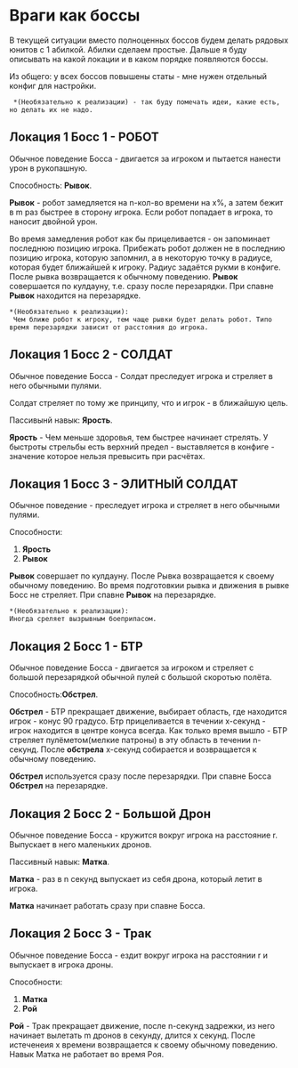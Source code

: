 # Враги как боссы

В текущей ситуации вместо полноценных боссов будем делать рядовых юнитов с 1 абилкой. Абилки сделаем простые. Дальше я буду описывать на какой локации и в каком порядке появляются боссы. 
    
Из общего: у всех боссов повышены статы - мне нужен отдельный конфиг для настройки. 

     *(Необязательно к реализации) - так буду помечать идеи, какие есть, но делать их не надо. 

## Локация 1 Босс 1 - РОБОТ

Обычное поведение Босса - двигается за игроком и пытается нанести урон в рукопашную. 
     
Способность: **Рывок**.

**Рывок** - робот замедляется на n-кол-во времени на x%, а затем бежит в m раз быстрее в сторону игрока. Если робот попадает в игрока, то наносит двойной урон. 

Во время замедления робот как бы прицеливается - он запоминает последнюю позицию игрока. Прибежать робот должен не в последнию позицию игрока, которую запомнил, а в некоторую точку в радиусе, которая будет ближайшей к игроку. Радиус задаётся рукми в конфиге. После рывка возвращается к обычному поведению. **Рывок** совершается по кулдауну, т.е. сразу после перезарядки.
    При спавне **Рывок** находится на перезарядке.

    *(Необязательно к реализации):
     Чем ближе робот к игроку, тем чаще рывки будет делать робот. Типо время перезарядки зависит от расстояния до игрока.

## Локация 1 Босс 2 - СОЛДАТ

Обычное поведение Босса -  Солдат преследует игрока и стреляет в него обычными пулями.

Солдат стреляет по тому же принципу, что и игрок - в ближайшую цель. 

Пассивынй навык: **Ярость**.

**Ярость** - Чем меньше здоровья, тем быстрее начинает стрелять. У быстроты стрельбы есть верхний предел - выставляется в конфиге - значение которое нельзя превысить при расчётах. 

## Локация 1 Босс 3 - ЭЛИТНЫЙ СОЛДАТ 

Обычное поведение - преследует игрока и стреляет в него обычными пулями.

Способности: 
1. **Ярость**
2. **Рывок**

**Рывок** совершает по кулдауну. После Рывка возвращается к своему обычному поведению. Во время подготовкии рывка и движения в рывке Босс не стреляет. При спавне **Рывок** на перезарядке.

    *(Необязательно к реализации):
    Иногда среляет вызрывным боеприпасом.


## Локация 2 Босс 1 - БТР

Обычное поведение Босса - двигается за игроком и стреляет с большой перезарядкой обычной пулей с большой скоротью полёта. 

Способность:**Обстрел**.
    
**Обстрел** - БТР прекращает движение, выбирает область, где находится игрок - конус 90 градусо. Бтр прицеливается в течении x-секунд - игрок находится в центре конуса всегда. Как только время вышло - БТР стреляет пулёметом(мелкие патроны) в эту область в течении n-секунд. После **обстрела** x-секунд собирается и возвращается к обычному поведению. 
    
**Обстрел** используется сразу после перезарядки. При спавне Босса **Обстрел** на перезарядке. 

## Локация 2 Босс 2 - Большой Дрон

Обычное поведение Босса - кружится вокруг игрока на расстояние r. Выпускает в него маленьких дронов.

Пассивный навык: **Матка**.

**Матка** - раз в n секунд выпускает из себя дрона, который летит в игрока. 

**Матка** начинает работать сразу при спавне Босса.

## Локация 2 Босс 3 - Трак

Обычное поведение Босса - ездит вокруг игрока на расстоянии r и выпускает в игрока дроны.

Способности:
1. **Матка**
2. **Рой**

**Рой** - Трак прекращает движение, после n-секунд задрежки, из него начинает вылетать m дронов в секунду, длится x секунд. После истеченеия x времени возвращается к своему обычному поведению. Навык Матка не работает во время Роя.


     






    